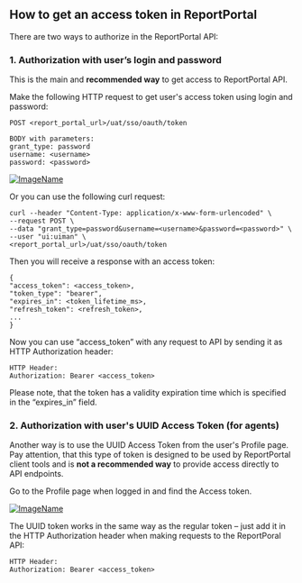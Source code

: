 ## How to get an access token in ReportPortal

There are two ways to authorize in the ReportPortal API:

### 1. Authorization with user’s login and password

This is the main and **recommended way** to get access to ReportPortal API.

Make the following HTTP request to get user's access token using login and password:

```
POST <report_portal_url>/uat/sso/oauth/token

BODY with parameters:
grant_type: password
username: <username>
password: <password> 
```
[ ![ImageName](Images/userGuide/gettingStarted/AccessToken1.png) ](Images/userGuide/gettingStarted/AccessToken1.png)

Or you can use the following curl request:

```
curl --header "Content-Type: application/x-www-form-urlencoded" \
--request POST \
--data "grant_type=password&username=<username>&password=<password>" \
--user "ui:uiman" \
<report_portal_url>/uat/sso/oauth/token
```

Then you will receive a response with an access token:

```
{
"access_token": <access_token>,
"token_type": "bearer",
"expires_in": <token_lifetime_ms>,
"refresh_token": <refresh_token>,
...
}
```
Now you can use “access_token” with any request to API by sending it as HTTP Authorization header:

```
HTTP Header:
Authorization: Bearer <access_token>

```

Please note, that the token has a validity expiration time which is specified in the “expires_in” field. 

### 2. Authorization with user's UUID Access Token (for agents)

Another way is to use the UUID Access Token from the user's Profile page. Pay attention, that this type of token is designed to be used by ReportPortal client tools and is **not a recommended way** to provide access directly to API endpoints.

Go to the Profile page when logged in and find the Access token. 

[ ![ImageName](Images/userGuide/gettingStarted/AccessToken2.png) ](Images/userGuide/gettingStarted/AccessToken2.png)

The UUID token works in the same way as the regular token – just add it in the HTTP Authorization header when making requests to the ReportPoral API:

```
HTTP Header:
Authorization: Bearer <access_token>  
```